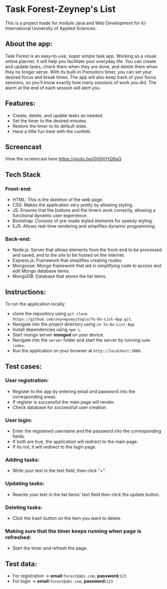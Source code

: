 # Task Forest-Zeynep's List
This is a project made for module Java and Web Development for IU International University of Applied Sciences.
## About the app:
Task Forest is an easy-to-use, super simple task app.
Working as a visual online planner, it will help you facilitate your everyday life. You can create and update tasks, check them when they are done, and delete them when they no longer serve. 
With its built-in Pomodoro timer, you can set your desired focus and break times. The app will also keep track of your focus sessions, so you’ll know exactly how many sessions of work you did. The alarm at the end of each session will alert you.
## Features:
- Create, delete, and update tasks as needed.
- Set the timer to the desired minutes.
- Restore the timer to its default state.
- Have a little fun treat with the confetti.
## Screencast
View the screencast here https://youtu.be/GlGHiYtQ6aQ
## Tech Stack
### Front-end:
- HTML: This is the skeleton of the web page.
- CSS: Makes the application very pretty by allowing styling.
- JS: Ensures that the buttons and the timers work correctly, allowing a functional dynamic user experience.
- Bootstrap: Consists of pre-made styled elements for speedy styling.
- EJS: Allows real-time rendering and simplifies dynamic programming.
### Back-end:
- Node.js: Server that allows elements from the front-end to be processed and saved, and to the site to be hosted on the internet.
- Express.js: Framework that simplifies creating routes.
- Mongoose: Mongo framework that aid in simplifying code to access and edit Mongo database items.
- MongoDB: Database that stores the list items.
## Instructions:
To run the application locally:
- clone the repository using `git clone https://github.com/zeynepseyitoglu/To-Do-List-App.git`.
- Navigate into the project directory using `cd To-Do-List-App`
- Install dependencies using `npm i`.
- Start mongo server **mongod** on your device.
- Navigate into the `server` folder and start the server by running `node index`.
- Run the application on your browser at `http://localhost:3000`.
## Test cases:
### User registration:
- Register to the app by entering email and password into the corresponding areas.
- If register is successful the main page will render.
- Check database for successfull user creation.
### User login:
- Enter the registered username and the password into the corresponding fields.
- If both are true, the application will redirect to the main page.
- If its not, it will redirect to the login page.
### Adding tasks:
- Write your text in the text field, then click "+".
### Updating tasks:
- Rewrite your text in the list items' text field then click the update button.
### Deleting tasks:
- Click the trash button on the item you want to delete.
### Making sure that the timer keeps running when page is refreshed:
- Start the timer and refresh the page.
## Test data: 
- For registration -> **email:**`forest@abc.com`, **password:**`123`
- For login -> **email:**`forest@abc.com`, **password:**`123` 
